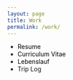 ```yaml
---
layout: page
title: Work
permalink: /work/
---
```

<style>.site-footer{display:none !important}</style>

- <a href="/Mehus-resume-9-6-25pdf" target="_blank" rel="noopener" style="color:#000; text-decoration:none;">Resume</a>
- <a href="/Mehus-CV-9-6-25.pdf" target="_blank" rel="noopener" style="color:#000; text-decoration:none;">Curriculum Vitae</a>
- <a href="/Mehus-Lebenslauf-9-6-25.pdf" target="_blank" rel="noopener" style="color:#000; text-decoration:none;">Lebenslauf</a>
- Trip Log

